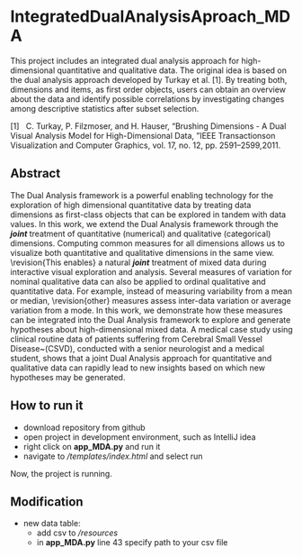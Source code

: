 # IntegratedDualAnalysisAproach_MDA

This project includes an integrated dual analysis approach for high-dimensional quantitative and qualitative data. 
The original idea is based on the dual analysis approach developed by Turkay et al. [1]. By treating both, dimensions and items, 
as first order objects, users can obtain an overview about the data and identify possible correlations by investigating changes 
among descriptive statistics after subset selection.  

[1] &nbsp; C. Turkay, P. Filzmoser, and H. Hauser, “Brushing Dimensions - A Dual Visual Analysis Model for High-Dimensional Data, ”IEEE Transactionson Visualization and Computer Graphics, vol. 17, no. 12, pp. 2591–2599,2011.

## Abstract
The Dual Analysis framework is a powerful enabling technology for the exploration of high dimensional quantitative data by treating data dimensions as first-class objects that can be explored in tandem with data values. In this work, we extend the Dual Analysis framework through the ***joint*** treatment of quantitative (numerical) and qualitative (categorical) dimensions. 
Computing common measures for all dimensions allows us to visualize both quantitative and qualitative dimensions in the same view. \revision{This enables} a natural ***joint*** treatment of mixed data during interactive visual exploration and analysis. Several measures of variation for nominal qualitative data can also be applied to ordinal qualitative and quantitative data. For example, instead of measuring variability from a mean or median, \revision{other} measures assess inter-data variation or average variation from a mode. In this work, we demonstrate how these measures can be integrated into the Dual Analysis framework to explore and generate hypotheses about high-dimensional mixed data. A medical case study using clinical routine data of patients suffering from Cerebral Small Vessel Disease~(CSVD), conducted with a senior neurologist and a medical student, shows that a joint Dual Analysis approach for quantitative and qualitative data can rapidly lead to new insights based on which new hypotheses may be generated. 

## How to run it
- download repository from github
- open project in development environment, such as IntelliJ idea
- right click on **app_MDA.py** and run it
- navigate to */templates/index.html* and select run

Now, the project is running.


## Modification
- new data table: 
    - add csv to */resources*
    - in **app_MDA.py** line 43 specify path to your csv file
